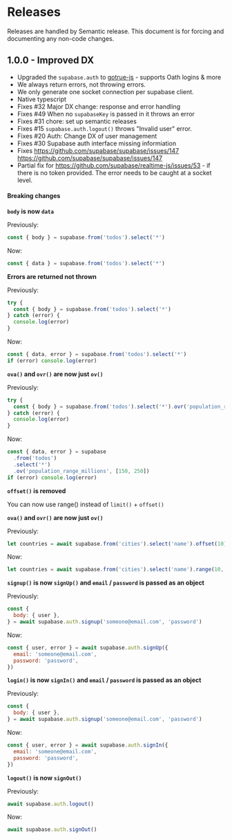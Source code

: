 # Releases

Releases are handled by Semantic release. This document is for forcing and documenting any non-code changes.

## 1.0.0 - Improved DX

- Upgraded the `supabase.auth` to [gotrue-js](https://github.com/supabase/gotrue-js) - supports Oath logins & more
- We always return errors, not throwing errors.
- We only generate one socket connection per supabase client.
- Native typescript
- Fixes #32 Major DX change: response and error handling
- Fixes #49 When no `supabaseKey` is passed in it throws an error
- Fixes #31 chore: set up semantic releases
- Fixes #15 `supabase.auth.logout()` throws "Invalid user" error.
- Fixes #20 Auth: Change DX of user management
- Fixes #30 Supabase auth interface missing informiation
- Fixes https://github.com/supabase/supabase/issues/147 https://github.com/supabase/supabase/issues/147
- Partial fix for https://github.com/supabase/realtime-js/issues/53 - if there is no token provided. The error needs to be caught at a socket level.

#### Breaking changes

**`body` is now `data`**

Previously:

```jsx
const { body } = supabase.from('todos').select('*')
```

Now:

```jsx
const { data } = supabase.from('todos').select('*')
```

**Errors are returned not thrown**

Previously:

```jsx
try {
  const { body } = supabase.from('todos').select('*')
} catch (error) {
  console.log(error)
}
```

Now:

```jsx
const { data, error } = supabase.from('todos').select('*')
if (error) console.log(error)
```

**`ova()` and `ovr()` are now just `ov()`**

Previously:

```jsx
try {
  const { body } = supabase.from('todos').select('*').ovr('population_range_millions', [150, 250])
} catch (error) {
  console.log(error)
}
```

Now:

```jsx
const { data, error } = supabase
  .from('todos')
  .select('*')
  .ov('population_range_millions', [150, 250])
if (error) console.log(error)
```

**`offset()` is removed**

You can now use range() instead of `limit()` + `offset()`

**`ova()` and `ovr()` are now just `ov()`**

Previously:

```js
let countries = await supabase.from('cities').select('name').offset(10).limit(10)
```

Now:

```js
let countries = await supabase.from('cities').select('name').range(10, 20)
```

**`signup()` is now `signUp()` and `email` / `password` is passed as an object**

Previously:

```jsx
const {
  body: { user },
} = await supabase.auth.signup('someone@email.com', 'password')
```

Now:

```jsx
const { user, error } = await supabase.auth.signUp({
  email: 'someone@email.com',
  password: 'password',
})
```

**`login()` is now `signIn()` and `email` / `password` is passed as an object**

Previously:

```jsx
const {
  body: { user },
} = await supabase.auth.signup('someone@email.com', 'password')
```

Now:

```jsx
const { user, error } = await supabase.auth.signIn({
  email: 'someone@email.com',
  password: 'password',
})
```

**`logout()` is now `signOut()`**

Previously:

```jsx
await supabase.auth.logout()
```

Now:

```jsx
await supabase.auth.signOut()
```
